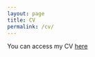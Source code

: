 ```yaml
---
layout: page
title: CV
permalink: /cv/
---
```

You can access my CV [here](assets/ThrallCV04:07:18.pdf)
